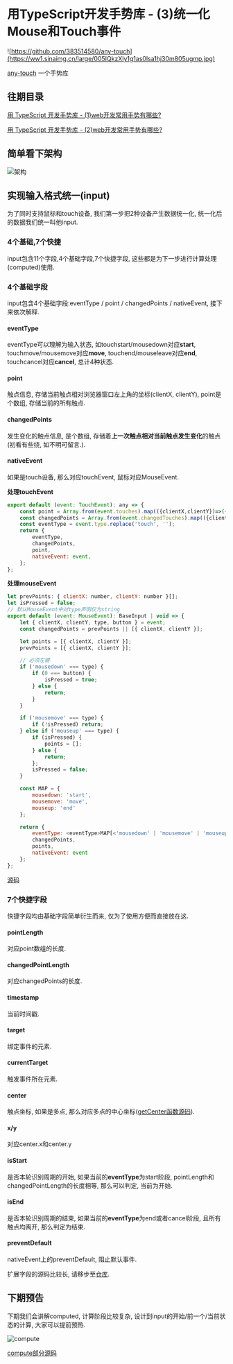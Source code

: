# 用TypeScript开发手势库 - (3)统一化Mouse和Touch事件
![https://github.com/383514580/any-touch](https://ww1.sinaimg.cn/large/005IQkzXly1g1as0lsa1hj30m805ugmp.jpg)

 [any-touch](https://github.com/383514580/any-touch) 一个手势库

## 往期目录
[用 TypeScript 开发手势库 - (1)web开发常用手势有哪些?](https://juejin.im/post/5c8fc2105188252d72550acf)

[用 TypeScript 开发手势库 - (2)web开发常用手势有哪些?](https://juejin.im/post/5c939c956fb9a0710a1bc90c)

## 简单看下架构
![架构](https://ws1.sinaimg.cn/large/005IQkzXly1g1e7e5pm0tj30o20aegmc.jpg)

## 实现输入格式统一(input)
为了同时支持鼠标和touch设备, 我们第一步把2种设备产生数据统一化, 统一化后的数据我们统一叫他input.

### 4个基础,7个快捷
input包含11个字段,4个基础字段,7个快捷字段, 这些都是为下一步进行计算处理(computed)使用.

### 4个基础字段
input包含4个基础字段:eventType / point / changedPoints / nativeEvent, 接下来依次解释.

#### eventType
eventType可以理解为输入状态, 如touchstart/mousedown对应**start**, touchmove/mousemove对应**move**, touchend/mouseleave对应**end**, touchcancel对应**cancel**, 总计4种状态.

#### point
触点信息, 存储当前触点相对浏览器窗口左上角的坐标(clientX, clientY), point是个数组, 存储当前的所有触点.

#### changedPoints
发生变化的触点信息, 是个数组, 存储着**上一次触点相对当前触点发生变化**的触点(初看有些绕, 如不明可留言.).

#### nativeEvent
如果是touch设备, 那么对应touchEvent, 鼠标对应MouseEvent.

**处理touchEvent**
```javascript
export default (event: TouchEvent): any => {
    const point = Array.from(event.touches).map(({clientX,clientY})=>({clientX,clientY}));
    const changedPoints = Array.from(event.changedTouches).map(({clientX,clientY})=>({clientX,clientY}));
    const eventType = event.type.replace('touch', '');
    return {
        eventType,
        changedPoints,
        point,
        nativeEvent: event,
    };
}; 
```
**处理mouseEvent**
```javascript
let prevPoints: { clientX: number, clientY: number }[];
let isPressed = false;
// 默认MouseEvent中对type声明仅为string
export default (event: MouseEvent): BaseInput | void => {
    let { clientX, clientY, type, button } = event;
    const changedPoints = prevPoints || [{ clientX, clientY }];

    let points = [{ clientX, clientY }];
    prevPoints = [{ clientX, clientY }];

    // 必须左键
    if ('mousedown' === type) {
        if (0 === button) {
            isPressed = true;
        } else {
            return;
        }
    }

    if ('mousemove' === type) {
        if (!isPressed) return;
    } else if ('mouseup' === type) {
        if (isPressed) {
            points = [];
        } else {
            return;
        };
        isPressed = false;
    }

    const MAP = {
        mousedown: 'start',
        mousemove: 'move',
        mouseup: 'end'
    };

    return {
        eventType: <eventType>MAP[<'mousedown' | 'mousemove' | 'mouseup'>type],
        changedPoints,
        points,
        nativeEvent: event
    };
}; 
```

[源码](https://github.com/383514580/any-touch/tree/master/src/input/adapters)


### 7个快捷字段
快捷字段均由基础字段简单衍生而来, 仅为了使用方便而直接放在这.

#### pointLength
对应point数组的长度.

#### changedPointLength
对应changedPoints的长度.

#### timestamp
当前时间戳.


#### target
绑定事件的元素.

#### currentTarget
触发事件所在元素.

#### center
触点坐标, 如果是多点, 那么对应多点的中心坐标([getCenter函数源码](https://github.com/383514580/any-touch/blob/master/src/vector.ts#L74)).

#### x/y
对应center.x和center.y

#### isStart
是否本轮识别周期的开始, 如果当前的**eventType**为start阶段, pointLength和changedPointLength的长度相等, 那么可以判定, 当前为开始.

#### isEnd
是否本轮识别周期的结束, 如果当前的**eventType**为end或者cancel阶段, 且所有触点均离开, 那么判定为结束.

#### preventDefault
nativeEvent上的preventDefault, 阻止默认事件.


扩展字段的源码比较长, 请移步至[仓库](https://github.com/383514580/any-touch/blob/master/src/input/create.ts).

## 下期预告
下期我们会讲解computed, 计算阶段比较复杂, 设计到input的开始/前一个/当前状态的计算, 大家可以提前预热.

![compute](https://ws1.sinaimg.cn/large/005IQkzXly1g1ea8jzk45j307j07pq2w.jpg)

[compute部分源码](https://github.com/383514580/any-touch/tree/master/src/compute)

